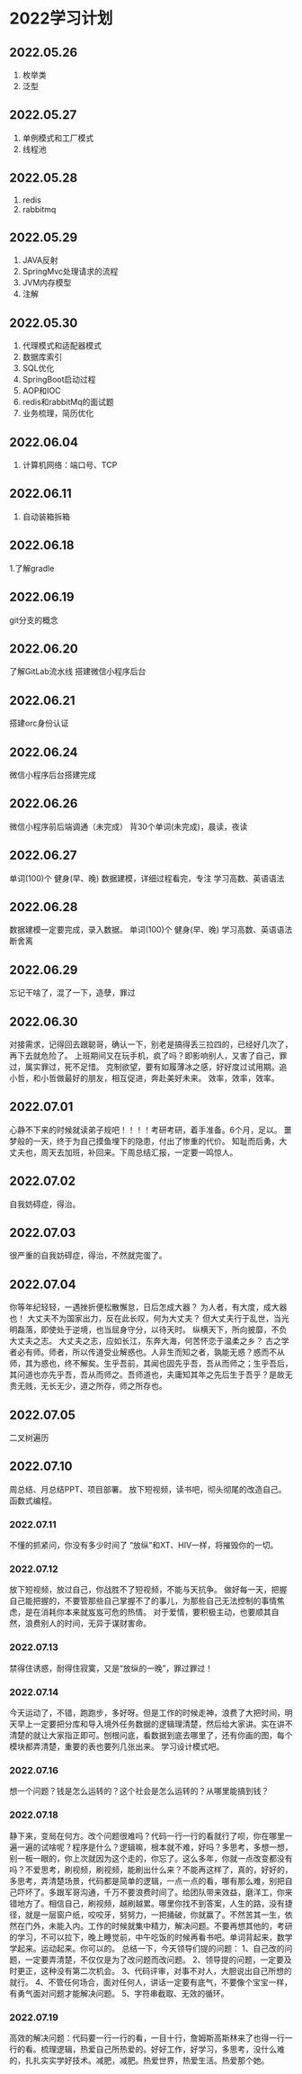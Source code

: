 # 2022学习计划
## 2022.05.26
1. 枚举类
2. 泛型
## 2022.05.27
1. 单例模式和工厂模式
2. 线程池
## 2022.05.28
 1. redis
 2. rabbitmq
## 2022.05.29
1. JAVA反射
2. SpringMvc处理请求的流程
3. JVM内存模型
4. 注解
## 2022.05.30
1. 代理模式和适配器模式
2. 数据库索引
3. SQL优化
4. SpringBoot启动过程
5. AOP和IOC
6. redis和rabbitMq的面试题
7. 业务梳理，简历优化
## 2022.06.04
1. 计算机网络：端口号、TCP
## 2022.06.11
1. 自动装箱拆箱
## 2022.06.18
1.了解gradle
## 2022.06.19
git分支的概念
## 2022.06.20
了解GitLab流水线
搭建微信小程序后台
## 2022.06.21
搭建orc身份认证
## 2022.06.24
微信小程序后台搭建完成
## 2022.06.26
微信小程序前后端调通（未完成）
背30个单词(未完成)，晨读，夜读
## 2022.06.27
单词(100)个
健身(早、晚)
数据建模，详细过程看完，专注
学习高数、英语语法
## 2022.06.28
数据建模一定要完成，录入数据。
单词(100)个
健身(早、晚)
学习高数、英语语法
断舍离
## 2022.06.29
忘记干啥了，混了一下，造孽，罪过
## 2022.06.30
对接需求，记得回去跟聪哥，确认一下，别老是搞得丢三拉四的，已经好几次了，再下去就危险了。
上班期间又在玩手机，疯了吗？即影响别人，又害了自己，罪过，属实罪过，死不足惜。
克制欲望，要有如履薄冰之感，好好度过试用期。追小哲，和小哲做最好的朋友，相互促进，奔赴美好未来。
效率，效率，效率。
## 2022.07.01
心静不下来的时候就读弟子规吧！！！！考研考研，着手准备。6个月，足以。
噩梦般的一天，终于为自己摸鱼埋下的隐患，付出了惨重的代价。
知耻而后勇，大丈夫也，周天去加班，补回来。下周总结汇报，一定要一鸣惊人。
## 2022.07.02
自我妨碍症，得治。
## 2022.07.03
很严重的自我妨碍症，得治，不然就完蛋了。
## 2022.07.04
你等年纪轻轻，一遇挫折便松散懈怠，日后怎成大器？
为人者，有大度，成大器也！
大丈夫不为国家出力，反在此长叹，何为大丈夫？
但大丈夫行于乱世，当光明磊落，即使处于逆境，也当屈身守分，以待天时。
纵横天下，所向披靡，不负大丈夫之志。
大丈夫之志，应如长江，东奔大海，何苦怀恋于温柔之乡？
古之学者必有师。师者，所以传道受业解惑也。人非生而知之者，孰能无惑？惑而不从师，其为惑也，终不解矣。生乎吾前，其闻也固先乎吾，吾从而师之；生乎吾后，其问道也亦先乎吾，吾从而师之。吾师道也，夫庸知其年之先后生于吾乎？是故无贵无贱，无长无少，道之所存，师之所存也。
## 2022.07.05
二叉树遍历
## 2022.07.10
周总结、月总结PPT、项目部署。
放下短视频，读书吧，彻头彻尾的改造自己。
函数式编程。
### 2022.07.11
不懂的抓紧问，你没有多少时间了
“放纵”和XT、HIV一样，将摧毁你的一切。
### 2022.07.12
放下短视频，放过自己，你战胜不了短视频，不能与天抗争。
做好每一天，把握自己能把握的，不要管那些自己掌握不了的事儿，为那些自己无法控制的事情焦虑，是在消耗你本来就岌岌可危的热情。
对于爱情，要积极主动，也要顺其自然，浪费别人的时间，无异于谋财害命。
### 2022.07.13
禁得住诱惑，耐得住寂寞，又是“放纵的一晚”，罪过罪过！
### 2022.07.14
今天运动了，不错，跑跑步，多好呀。但是工作的时候走神，浪费了大把时间，明天早上一定要把分库和导入境外任务数据的逻辑理清楚，然后给大家讲。实在讲不清楚的就让大家指正即可。刨根问底，看数据到底去哪里了，还有你画的图，每个模块都弄清楚，重要的表也要列几张出来。
学习设计模式吧。
### 2022.07.16
想一个问题？钱是怎么运转的？这个社会是怎么运转的？从哪里能搞到钱？
### 2022.07.18
静下来，变局在何方。改个问题很难吗？代码一行一行的看就行了呗，你在哪里一遍一遍的试啥呢？程序是什么？逻辑嘛，根本就不难，好吗？多思考，多想一想，别一板一眼的，你上次就因为这个走的，你忘了。这么多年，你就一点改变都没有吗？不爱思考，刷视频，刷视频，能刷出什么来？不能再这样了，真的，好好的，多思考，弄清楚场景，代码都是简单的逻辑，一点一点的看，哪有那么难，别把自己吓坏了。多跟军哥沟通，千万不要浪费时间了。给团队带来效益，磨洋工，你来错地方了。相信自己，刷视频，越刷越累。哪里你找不到答案，人生的路，没有捷径，就是一层窗户纸，咬咬牙，努努力，一把捅破，你就赢了。不然苦其一生，依然在门外，未能入内。工作的时候就集中精力，解决问题。不要再想其他的，考研的学习，不可以拉下，晚上睡觉前，中午吃饭的时候再看书吧。单词背起来，数学学起来。运动起来。你可以的。
总结一下，今天领导们提的问题：
1、自己改的问题，一定要弄清楚，不仅仅是为了改问题而改问题。
2、领导提的问题，一定要及时更正，这种没有第二次机会。
3、代码评审，对事不对人，大胆说出自己所想的就行。
4、不管任何场合，面对任何人，讲话一定要有底气，不要像个宝宝一样，有勇气面对问题才能解决问题。
5、字符串截取、无效的循环。
### 2022.07.19
高效的解决问题：代码要一行一行的看，一目十行，詹姆斯高斯林来了也得一行一行的看。梳理逻辑，热爱自己所热爱的。好好工作，好学习，多思考，没什么难的，扎扎实实学好技术。减肥，减肥。热爱世界，热爱生活。热爱那个她。